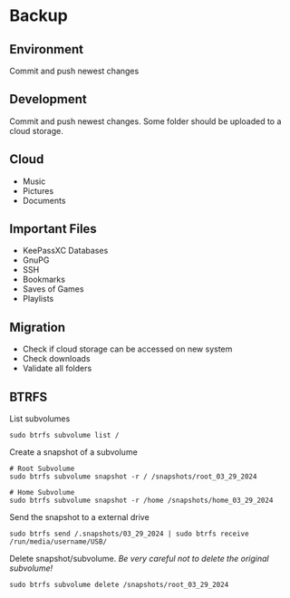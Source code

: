 # Backup

## Environment

Commit and push newest changes

## Development

Commit and push newest changes.
Some folder should be uploaded to a cloud storage.

## Cloud

- Music
- Pictures
- Documents

## Important Files

- KeePassXC Databases
- GnuPG
- SSH
- Bookmarks
- Saves of Games
- Playlists

## Migration

- Check if cloud storage can be accessed on new system
- Check downloads
- Validate all folders

## BTRFS

List subvolumes
```
sudo btrfs subvolume list /
```

Create a snapshot of a subvolume
```
# Root Subvolume
sudo btrfs subvolume snapshot -r / /snapshots/root_03_29_2024

# Home Subvolume
sudo btrfs subvolume snapshot -r /home /snapshots/home_03_29_2024
```

Send the snapshot to a external drive
```
sudo btrfs send /.snapshots/03_29_2024 | sudo btrfs receive /run/media/username/USB/
```

Delete snapshot/subvolume. *Be very careful not to delete the original subvolume!*
```
sudo btrfs subvolume delete /snapshots/root_03_29_2024
```
